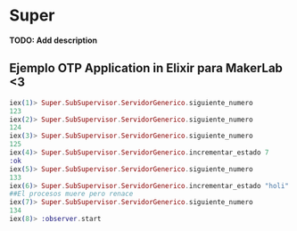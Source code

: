 # Super

**TODO: Add description**

## Ejemplo OTP Application in Elixir para MakerLab <3

```elixir
iex(1)> Super.SubSupervisor.ServidorGenerico.siguiente_numero
123
iex(2)> Super.SubSupervisor.ServidorGenerico.siguiente_numero
124
iex(3)> Super.SubSupervisor.ServidorGenerico.siguiente_numero
125
iex(4)> Super.SubSupervisor.ServidorGenerico.incrementar_estado 7
:ok
iex(5)> Super.SubSupervisor.ServidorGenerico.siguiente_numero    
133
iex(6)> Super.SubSupervisor.ServidorGenerico.incrementar_estado "holi"
##El procesos muere pero renace
iex(7)> Super.SubSupervisor.ServidorGenerico.siguiente_numero         
134
iex(8)> :observer.start
```
